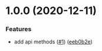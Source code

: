 # 1.0.0 (2020-12-11)


### Features

* add api methods ([#1](https://github.com/rfoel/cnpja/issues/1)) ([eeb0b2e](https://github.com/rfoel/cnpja/commit/eeb0b2e4929f17bcc5230ae378681b049a427121))
